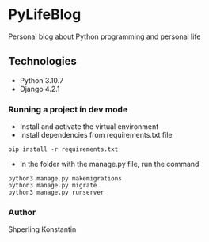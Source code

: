 # PyLifeBlog
 Personal blog about Python programming and personal life

## Technologies
- Python 3.10.7
- Django 4.2.1

### Running a project in dev mode
- Install and activate the virtual environment
- Install dependencies from requirements.txt file

```
pip install -r requirements.txt
``` 
- In the folder with the manage.py file, run the command
```
python3 manage.py makemigrations
python3 manage.py migrate
python3 manage.py runserver
```
### Author
Shperling Konstantin